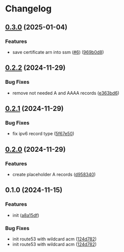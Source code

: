 # Changelog

## [0.3.0](https://github.com/burib/terraform-aws-route53-with-wildcard-acm-module/compare/v0.2.2...v0.3.0) (2025-01-04)


### Features

* save certificate arn into ssm ([#6](https://github.com/burib/terraform-aws-route53-with-wildcard-acm-module/issues/6)) ([969b0d8](https://github.com/burib/terraform-aws-route53-with-wildcard-acm-module/commit/969b0d879197be7499d342fb4910768521e7a5a1))

## [0.2.2](https://github.com/burib/terraform-aws-route53-with-wildcard-acm-module/compare/v0.2.1...v0.2.2) (2024-11-29)


### Bug Fixes

* remove not needed A and AAAA records ([e363bd6](https://github.com/burib/terraform-aws-route53-with-wildcard-acm-module/commit/e363bd6745d7fca000f5a099fbee198cb7a57548))

## [0.2.1](https://github.com/burib/terraform-aws-route53-with-wildcard-acm-module/compare/v0.2.0...v0.2.1) (2024-11-29)


### Bug Fixes

* fix ipv6 record type ([5f67e50](https://github.com/burib/terraform-aws-route53-with-wildcard-acm-module/commit/5f67e50991514882e64ff12e22254ad6ec89bebc))

## [0.2.0](https://github.com/burib/terraform-aws-route53-with-wildcard-acm-module/compare/v0.1.0...v0.2.0) (2024-11-29)


### Features

* create placeholder A records ([d958340](https://github.com/burib/terraform-aws-route53-with-wildcard-acm-module/commit/d958340111eb340cc9e82c852a547b831aac5af2))

## 0.1.0 (2024-11-15)


### Features

* init ([a8a15df](https://github.com/burib/terraform-route53-with-acm/commit/a8a15dfa3d5a272807a0f83f41a0f30006941c06))


### Bug Fixes

* init route53 with wildcard acm ([124d782](https://github.com/burib/terraform-route53-with-acm/commit/124d782b4ff6ca37b27a1f63a2a8541c29758c18))
* init route53 with wildcard acm ([124d782](https://github.com/burib/terraform-route53-with-acm/commit/124d782b4ff6ca37b27a1f63a2a8541c29758c18))
